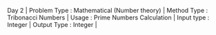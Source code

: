 Day 2 |
Problem Type : Mathematical (Number theory) |
Method Type : Tribonacci Numbers |
Usage : Prime Numbers Calculation |
Input type : Integer |
Output Type : Integer |
